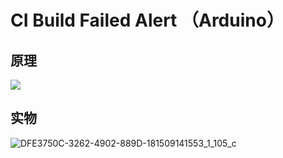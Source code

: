 # CI Build Failed Alert （Arduino）

## 原理

![](http://assets.processon.com/chart_image/5ebcbea2f346fb6907f3c03c.png?_=1589869565796)

## 实物

![DFE3750C-3262-4902-889D-181509141553_1_105_c](/Users/xudi/projects/ci-build-failed-alert/real.png)